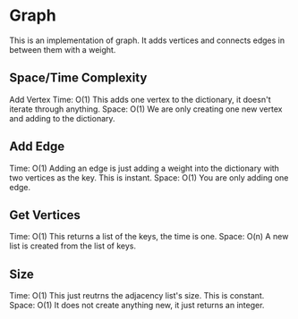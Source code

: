 # Graph
This is an implementation of graph. It adds vertices and connects edges in between them with a weight.

## Space/Time Complexity
Add Vertex
Time: O(1) This adds one vertex to the dictionary, it doesn't iterate through anything. Space: O(1) We are only creating one new vertex and adding to the dictionary.

## Add Edge
Time: O(1) Adding an edge is just adding a weight into the dictionary with two vertices as the key. This is instant. Space: O(1) You are only adding one edge.

## Get Vertices
Time: O(1) This returns a list of the keys, the time is one. Space: O(n) A new list is created from the list of keys.

## Size
Time: O(1) This just reutrns the adjacency list's size. This is constant. Space: O(1) It does not create anything new, it just returns an integer.
